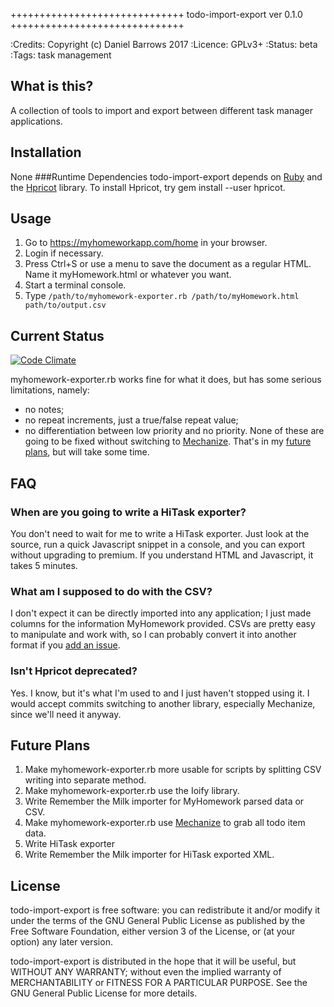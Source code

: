 ++++++++++++++++++++++++++++++
 todo-import-export ver 0.1.0
++++++++++++++++++++++++++++++

:Credits: Copyright (c) Daniel Barrows 2017
:Licence: GPLv3+
:Status: beta
:Tags: task management

## What is this?
A collection of tools to import and export between different task manager applications.

## Installation
None
###Runtime Dependencies
todo-import-export depends on [Ruby](https://www.ruby-lang.org/en/) and the [Hpricot](https://github.com/hpricot/hpricot) library. To install Hpricot,
try gem install --user hpricot.

## Usage
1. Go to https://myhomeworkapp.com/home in your browser.
1. Login if necessary.
1. Press Ctrl+S or use a menu to save the document as a regular HTML. Name it myHomework.html or whatever you want.
1. Start a terminal console.
1. Type `/path/to/myhomework-exporter.rb /path/to/myHomework.html path/to/output.csv`

## Current Status
[![Code Climate](https://codeclimate.com/github/daniel-barrows/todo-import-export/badges/gpa.svg)](https://codeclimate.com/github/daniel-barrows/todo-import-export)

myhomework-exporter.rb works fine for what it does, but has some serious limitations, namely:
- no notes;
- no repeat increments, just a true/false repeat value;
- no differentiation between low priority and no priority.
None of these are going to be fixed without switching to [Mechanize](https://github.com/sparklemotion/mechanize). That's in my [future plans](#future-plans), but will take some time.

## FAQ
### When are you going to write a HiTask exporter?
You don't need to wait for me to write a HiTask exporter. Just look at the
source, run a quick Javascript snippet in a console, and you can export without
upgrading to premium. If you understand HTML and Javascript, it takes 5 minutes.

### What am I supposed to do with the CSV?
I don't expect it can be directly imported into any application; I just made
columns for the information MyHomework provided. CSVs are pretty easy to
manipulate and work with, so I can probably convert it into another format if
you [add an issue](issues/new).

### Isn't Hpricot deprecated?
Yes. I know, but it's what I'm used to and I just haven't stopped using it. I would accept commits switching to another library, especially Mechanize, since we'll need it anyway.

## Future Plans
1. Make myhomework-exporter.rb more usable for scripts
by splitting CSV writing into separate method.
1. Make myhomework-exporter.rb use the Ioify library.
1. Write Remember the Milk importer for MyHomework parsed data or CSV.
1. Make myhomework-exporter.rb use [Mechanize](https://github.com/sparklemotion/mechanize) to grab all todo item data.
1. Write HiTask exporter
1. Write Remember the Milk importer for HiTask exported XML.

## License

todo-import-export is free software: you can redistribute it and/or modify
it under the terms of the GNU General Public License as published by
the Free Software Foundation, either version 3 of the License, or
(at your option) any later version.

todo-import-export is distributed in the hope that it will be useful,
but WITHOUT ANY WARRANTY; without even the implied warranty of
MERCHANTABILITY or FITNESS FOR A PARTICULAR PURPOSE.  See the
GNU General Public License for more details.
